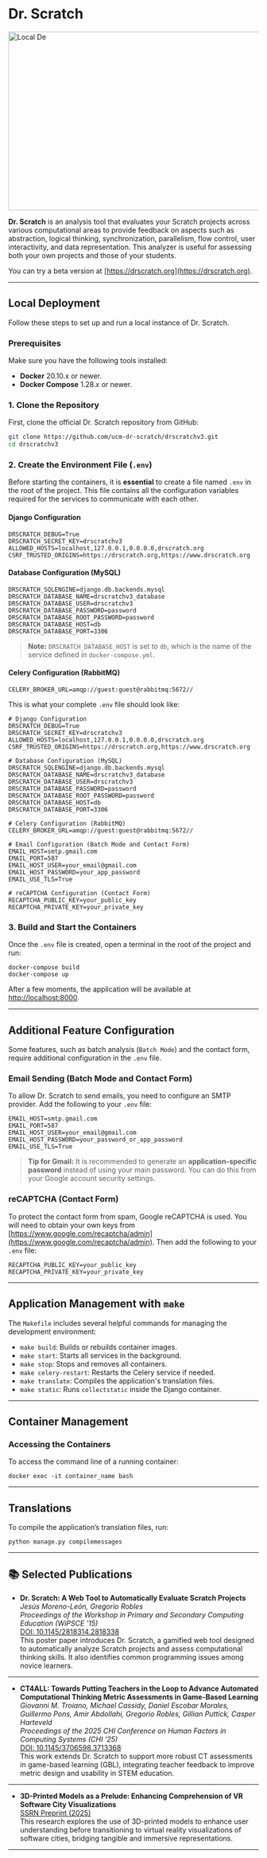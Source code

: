 # Dr. Scratch

<img width="1012" height="359" alt="Local De" src="https://github.com/user-attachments/assets/b3314297-e65a-4083-a656-6150fa33e77a" />


**Dr. Scratch** is an analysis tool that evaluates your Scratch projects across various computational areas to provide feedback on aspects such as abstraction, logical thinking, synchronization, parallelism, flow control, user interactivity, and data representation. This analyzer is useful for assessing both your own projects and those of your students.

You can try a beta version at [https://drscratch.org](https://drscratch.org).

---

## Local Deployment

Follow these steps to set up and run a local instance of Dr. Scratch.

### Prerequisites

Make sure you have the following tools installed:

- **Docker** 20.10.x or newer.
- **Docker Compose** 1.28.x or newer.

### 1. Clone the Repository

First, clone the official Dr. Scratch repository from GitHub:

```bash
git clone https://github.com/ucm-dr-scratch/drscratchv3.git
cd drscratchv3
```

### 2. Create the Environment File (`.env`)

Before starting the containers, it is **essential** to create a file named `.env` in the root of the project. This file contains all the configuration variables required for the services to communicate with each other.

#### Django Configuration

```
DRSCRATCH_DEBUG=True
DRSCRATCH_SECRET_KEY=drscratchv3
ALLOWED_HOSTS=localhost,127.0.0.1,0.0.0.0,drscratch.org
CSRF_TRUSTED_ORIGINS=https://drscratch.org,https://www.drscratch.org
```

#### Database Configuration (MySQL)

```
DRSCRATCH_SQLENGINE=django.db.backends.mysql
DRSCRATCH_DATABASE_NAME=drscratchv3_database
DRSCRATCH_DATABASE_USER=drscratchv3
DRSCRATCH_DATABASE_PASSWORD=password
DRSCRATCH_DATABASE_ROOT_PASSWORD=password
DRSCRATCH_DATABASE_HOST=db
DRSCRATCH_DATABASE_PORT=3306
```

> **Note:** `DRSCRATCH_DATABASE_HOST` is set to `db`, which is the name of the service defined in `docker-compose.yml`.

#### Celery Configuration (RabbitMQ)

```
CELERY_BROKER_URL=amqp://guest:guest@rabbitmq:5672//
```


This is what your complete `.env` file should look like:

```
# Django Configuration
DRSCRATCH_DEBUG=True
DRSCRATCH_SECRET_KEY=drscratchv3
ALLOWED_HOSTS=localhost,127.0.0.1,0.0.0.0,drscratch.org
CSRF_TRUSTED_ORIGINS=https://drscratch.org,https://www.drscratch.org

# Database Configuration (MySQL)
DRSCRATCH_SQLENGINE=django.db.backends.mysql
DRSCRATCH_DATABASE_NAME=drscratchv3_database
DRSCRATCH_DATABASE_USER=drscratchv3
DRSCRATCH_DATABASE_PASSWORD=password
DRSCRATCH_DATABASE_ROOT_PASSWORD=password
DRSCRATCH_DATABASE_HOST=db
DRSCRATCH_DATABASE_PORT=3306

# Celery Configuration (RabbitMQ)
CELERY_BROKER_URL=amqp://guest:guest@rabbitmq:5672//

# Email Configuration (Batch Mode and Contact Form)
EMAIL_HOST=smtp.gmail.com
EMAIL_PORT=587
EMAIL_HOST_USER=your_email@gmail.com
EMAIL_HOST_PASSWORD=your_app_password
EMAIL_USE_TLS=True

# reCAPTCHA Configuration (Contact Form)
RECAPTCHA_PUBLIC_KEY=your_public_key
RECAPTCHA_PRIVATE_KEY=your_private_key
```

### 3. Build and Start the Containers

Once the `.env` file is created, open a terminal in the root of the project and run:

```
docker-compose build
docker-compose up
```

After a few moments, the application will be available at [http://localhost:8000](http://localhost:8000).

---

## Additional Feature Configuration

Some features, such as batch analysis (`Batch Mode`) and the contact form, require additional configuration in the `.env` file.

### Email Sending (Batch Mode and Contact Form)

To allow Dr. Scratch to send emails, you need to configure an SMTP provider. Add the following to your `.env` file:

```
EMAIL_HOST=smtp.gmail.com
EMAIL_PORT=587
EMAIL_HOST_USER=your_email@gmail.com
EMAIL_HOST_PASSWORD=your_password_or_app_password
EMAIL_USE_TLS=True
```

> **Tip for Gmail:** It is recommended to generate an **application-specific password** instead of using your main password. You can do this from your Google account security settings.

### reCAPTCHA (Contact Form)

To protect the contact form from spam, Google reCAPTCHA is used. You will need to obtain your own keys from [https://www.google.com/recaptcha/admin](https://www.google.com/recaptcha/admin). Then add the following to your `.env` file:

```
RECAPTCHA_PUBLIC_KEY=your_public_key
RECAPTCHA_PRIVATE_KEY=your_private_key
```

---

## Application Management with `make`

The `Makefile` includes several helpful commands for managing the development environment:

- `make build`: Builds or rebuilds container images.
- `make start`: Starts all services in the background.
- `make stop`: Stops and removes all containers.
- `make celery-restart`: Restarts the Celery service if needed.
- `make translate`: Compiles the application's translation files.
- `make static`: Runs `collectstatic` inside the Django container.

---

## Container Management

### Accessing the Containers

To access the command line of a running container:

```
docker exec -it container_name bash
```

---

## Translations

To compile the application’s translation files, run:

```
python manage.py compilemessages
```


---

## 📚 Selected Publications

- **Dr. Scratch: A Web Tool to Automatically Evaluate Scratch Projects**  
  *Jesús Moreno-León, Gregorio Robles*  
  *Proceedings of the Workshop in Primary and Secondary Computing Education (WiPSCE '15)*  
  [DOI: 10.1145/2818314.2818338](https://doi.org/10.1145/2818314.2818338)  
  This poster paper introduces Dr. Scratch, a gamified web tool designed to automatically analyze Scratch projects and assess computational thinking skills. It also identifies common programming issues among novice learners.

---

- **CT4ALL: Towards Putting Teachers in the Loop to Advance Automated Computational Thinking Metric Assessments in Game-Based Learning**  
  *Giovanni M. Troiano, Michael Cassidy, Daniel Escobar Morales, Guillermo Pons, Amir Abdollahi, Gregorio Robles, Gillian Puttick, Casper Harteveld*  
  *Proceedings of the 2025 CHI Conference on Human Factors in Computing Systems (CHI '25)*  
  [DOI: 10.1145/3706598.3713368](https://doi.org/10.1145/3706598.3713368)  
  This work extends Dr. Scratch to support more robust CT assessments in game-based learning (GBL), integrating teacher feedback to improve metric design and usability in STEM education.

---

- **3D-Printed Models as a Prelude: Enhancing Comprehension of VR Software City Visualizations**  
  [SSRN Preprint (2025)](https://papers.ssrn.com/sol3/papers.cfm?abstract_id=5207717#paper-references-widget)  
  This research explores the use of 3D-printed models to enhance user understanding before transitioning to virtual reality visualizations of software cities, bridging tangible and immersive representations.

---


